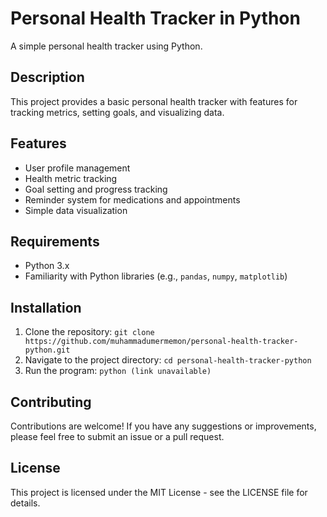 # Personal Health Tracker in Python
A simple personal health tracker using Python.

## Description
This project provides a basic personal health tracker with features for tracking metrics, setting goals, and visualizing data.

## Features
- User profile management
- Health metric tracking
- Goal setting and progress tracking
- Reminder system for medications and appointments
- Simple data visualization

## Requirements
- Python 3.x
- Familiarity with Python libraries (e.g., `pandas`, `numpy`, `matplotlib`)

## Installation
1. Clone the repository: `git clone https://github.com/muhammadumermemon/personal-health-tracker-python.git`
2. Navigate to the project directory: `cd personal-health-tracker-python`
3. Run the program: `python (link unavailable)`

## Contributing
Contributions are welcome! If you have any suggestions or improvements, please feel free to submit an issue or a pull request.

## License
This project is licensed under the MIT License - see the LICENSE file for details.
